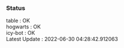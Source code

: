 ### Status


table : OK  
hogwarts : OK  
icy-bot : OK  
Latest Update : 2022-06-30 04:28:42.912063

